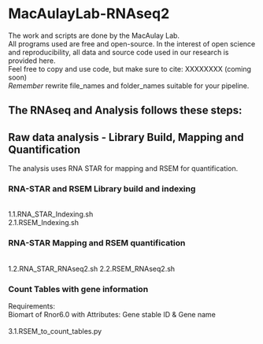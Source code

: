 # MacAulayLab-RNAseq2

The work and scripts are done by the MacAulay Lab.\
All programs used are free and open-source.
In the interest of open science and reproducibility, all data and source code used in our research is provided here.\
Feel free to copy and use code, but make sure to cite: XXXXXXXX (coming soon)\
*Remember* rewrite file_names and folder_names suitable for your pipeline.

## The RNAseq and Analysis follows these steps:
## Raw data analysis - Library Build, Mapping and Quantification ##
The analysis uses RNA STAR for mapping and RSEM for quantification.
### RNA-STAR and RSEM Library build and indexing ###
\
1.1.RNA_STAR_Indexing.sh\
2.1.RSEM_Indexing.sh

### RNA-STAR Mapping and RSEM quantification ###
\
1.2.RNA_STAR_RNAseq2.sh
2.2.RSEM_RNAseq2.sh

### Count Tables with gene information ###
Requirements:\
Biomart of Rnor6.0 with Attributes: Gene stable ID & Gene name\
\
3.1.RSEM_to_count_tables.py

